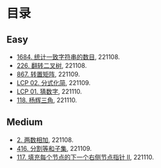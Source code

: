 # 目录

## Easy
- [1684. 统计一致字符串的数目](https://github.com/Aldenhovel/i-love-coding/blob/main/easy/1684.md), 221108.
- [226. 翻转二叉树](https://github.com/Aldenhovel/i-love-coding/blob/main/easy/226.md), 221108.
- [867. 转置矩阵](https://github.com/Aldenhovel/i-love-coding/blob/main/easy/867.md), 221109.
- [LCP 02. 分式化简](https://github.com/Aldenhovel/i-love-coding/blob/main/easy/LCP02.md), 221109.
- [LCP 01. 猜数字](https://github.com/Aldenhovel/i-love-coding/blob/main/easy/LCP01.md), 221110.
- [118. 杨辉三角](https://github.com/Aldenhovel/i-love-coding/blob/main/easy/118.md), 221110.

## Medium
- [2. 两数相加](https://github.com/Aldenhovel/i-love-coding/blob/main/medium/2.md), 221108.
- [416. 分割等和子集](https://github.com/Aldenhovel/i-love-coding/blob/main/medium/416.md), 221109.
- [117. 填充每个节点的下一个右侧节点指针 II](https://github.com/Aldenhovel/i-love-coding/blob/main/medium/117.md), 221110.
